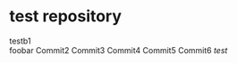 test repository
====================

testb1  
foobar
Commit2
Commit3
Commit4
Commit5
Commit6
*test*
